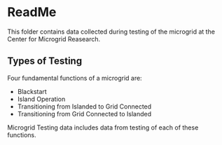 # ReadMe
This folder contains data collected during testing of the microgrid at the Center for Microgrid Reasearch.

## Types of Testing
Four fundamental functions of a microgrid are:
- Blackstart
- Island Operation
- Transitioning from Islanded to Grid Connected
- Transitioning from Grid Connected to Islanded

Microgrid Testing data includes data from testing of each of these functions.

